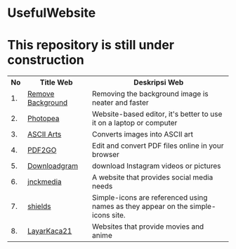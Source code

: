 # UsefulWebsite

# This repository is still under construction

<table width="100%" class="table">
<tr>
<th>No</th>
<th>Title Web </th>
<th>Deskripsi Web</td>
</tr>

<tr>
	<td>1.</td><td><a target="_blank" href="https://www.remove.bg">Remove Background</a></td><td>Removing the background image is neater and faster</td>
	</tr>
	<tr>
		<td>2.</td><td><a target="_blank" href="https://www.photopea.com">Photopea</a></td><td>Website-based editor, it's better to use it on a laptop or computer</td>
		</tr>
		<td>3.</td><td><a target="_blank" href="asciiart.club">ASCII Arts</a></td><td>Converts images into ASCII art</td>
		</tr>
		<tr>
			<td>4.</td><td><a target="_blank" href="https://www.pdf2go.com">PDF2GO</a></td><td>Edit and convert PDF files online in your browser</td>
			</tr>
			<tr>
				<td>5.</td><td><a target="_blank" href="https://downloadgram.com">Downloadgram</a></td><td>download Instagram videos or pictures</td>
				</tr>
				<td>6.</td><td><a target="_blank" href="https://jnckmedia.com">jnckmedia</a></td><td>A website that provides social media needs</td>
				</tr>
				<tr>
					<td>7.</td><td><a target="_blank" href="https://shields.io">shields</a></td><td>Simple-icons are referenced using names as they appear on the simple-icons site.</td>
					</tr>
					<tr>
						<td>8.</td><td><a target="_blank" href="http://149.56.24.226">LayarKaca21</a></td><td>Websites that provide movies and anime</td>
						</tr>
		
</table>
